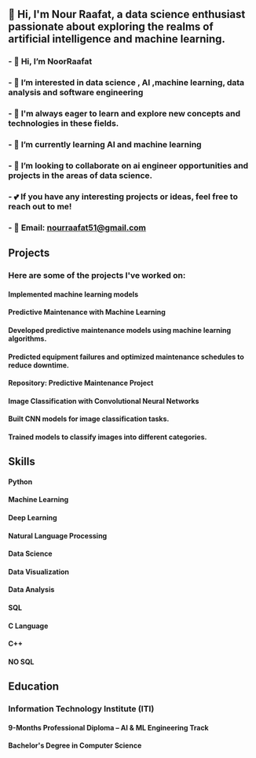 ## 👋 Hi, I'm Nour Raafat, a data science enthusiast passionate about exploring the realms of artificial intelligence and machine learning.





### - 👋 Hi, I’m NoorRaafat
### - 👀 I’m interested in data science , AI ,machine learning, data analysis and software engineering
### - 🧠 I'm always eager to learn and explore new concepts and technologies in these fields.
### - 🌱 I’m currently learning  AI and machine learning
### - 💼 I’m looking to collaborate on ai engineer opportunities and projects in the areas of data science. 
### - 💕 If you have any interesting projects or ideas, feel free to reach out to me! 
### - 📧 Email: nourraafat51@gmail.com


## Projects

### Here are some of the projects I've worked on:

#### Implemented machine learning models  

#### Predictive Maintenance with Machine Learning

#### Developed predictive maintenance models using machine learning algorithms.

#### Predicted equipment failures and optimized maintenance schedules to reduce downtime.

#### Repository: Predictive Maintenance Project

#### Image Classification with Convolutional Neural Networks

#### Built CNN models for image classification tasks.

#### Trained models to classify images into different categories.

## Skills

#### Python

#### Machine Learning

#### Deep Learning

#### Natural Language Processing

#### Data Science

#### Data Visualization

#### Data Analysis

#### SQL

#### C Language

#### C++

#### NO SQL


## Education
### Information Technology Institute (ITI)
  #### 9-Months Professional Diploma – AI & ML Engineering Track  

#### Bachelor's Degree in Computer Science 

